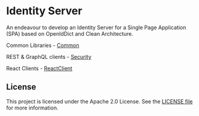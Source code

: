 ﻿# Identity Server

An endeavour to develop an Identity Server for a Single Page Application (SPA) based on OpenIdDict and Clean Architecture.

Common Libraries - [Common](https://github.com/shernandezp/Common)

REST & GraphQL clients - [Security](https://github.com/shernandezp/Security)

React Clients - [ReactClient](https://github.com/shernandezp/ReactClient)

## License

This project is licensed under the Apache 2.0 License. See the [LICENSE file](https://www.apache.org/licenses/LICENSE-2.0) for more information.
